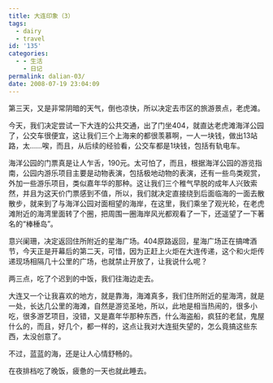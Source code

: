 ```yaml
---
title: 大连印象（3）
tags:
  - dairy
  - travel
id: '135'
categories:
  - - 生活
    - 日记
permalink: dalian-03/
date: 2008-07-19 23:04:09
---
```


第三天，又是非常阴暗的天气，倒也凉快，所以决定去市区的旅游景点，老虎滩。

今天，我们决定尝试一下大连的公共交通，出了门坐404，就直达老虎滩海洋公园了，公交车很便宜，这让我们三个上海来的都很羡慕啊，一人一块钱，做出13站路，太……唉，而且，从后续的经验看，公交车都是1块钱，包括有轨电车。

海洋公园的门票真是让人乍舌，190元。太可怕了，而且，根据海洋公园的游览指南，公园内游乐项目主要是动物表演，包括极地动物的表演，还有一些鸟类观赏，外加一些游乐项目，类似嘉年华的那种。这让我们三个稚气早脱的成年人兴致索然，并且为这天价门票感到不值，所以，我们就决定直接绕到后面临海的一面去散散步，就来到了与海洋公园对面相望的海岸，在这里，我们乘坐了观光轮，在老虎滩附近的海湾里面转了个圈，把周围一圈海岸风光都观看了一下，还遥望了一下著名的“棒棰岛”。

意兴阑珊，决定返回住所附近的星海广场。404原路返回，星海广场正在搞啤酒节，今天正是开幕后的第二天，可惜，因为正赶上火炬在大连传递，这个和火炬传递现场相隔几十公里的广场，也就禁止开放了，让我说什么呢？

两三点，吃了个迟到的中饭，我们往海边走去。

大连又一个让我喜欢的地方，就是靠海，海滩真多，我们住所附近的星海湾，就是一处，长达几公里的海滩，自然是游览圣地，所以，此地是相当热闹的，很多小吃，很多游艺项目，没错，又是嘉年华那种东西，什么海盗船，疯狂的老鼠，鬼屋什么的，而且，好几个，都一样的，这点让我对大连挺失望的，怎么竟搞这些东西，太没创意了。

不过，蓝蓝的海，还是让人心情舒畅的。

在夜排档吃了晚饭，疲惫的一天也就此睡去。
